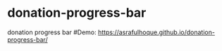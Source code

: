 # donation-progress-bar
donation progress bar
#Demo: https://asrafulhoque.github.io/donation-progress-bar/
